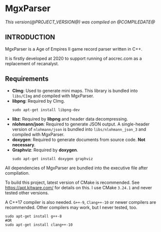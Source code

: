 # **MgxParser**
*This version(@PROJECT_VERSION@) was compiled on @COMPILEDATE@*

## INTRODUCTION
MgxParser is a Age of Empires II game record parser written in C++.

It is firstly developed at 2020 to support running of aocrec.com as a
replacement of recanalyst.


## Requirements
- **CImg**: Used to generate mini maps. This library is bundled into `libs/CImg`
  and compiled with MgxParser.
- **libpng**: Required by CImg. 
  ```shell
  sudo apt-get install libpng-dev
  ```
- **libz**: Required by **libpng** and header data decompressing.
- **nlohmann/json**: Required to generate JSON output. A single-header version
  of `nlohmann/json` is bundled into `libs/nlohmann_json_3` and compiled with
  MgxParser.
- **doxygen**: Required to generate documents from source code. **Not
  necessary**.
- **Graphviz**: Required by **doxygen**.
  ```shell
  sudo apt-get install doxygen graphviz
  ```

All dependencies of MgxParser are bundled into the executive file after compilation.

To build this project, latest version of CMake is recommended. See
https://apt.kitware.com/ for details on this. I use CMake `3.24.1` and never
tested other versions.

A C++17 compiler is also needed. `G++-9`, `Clang++-10` or newer compilers are
recommended. Other compilers may work, but I never tested, too.
```shell
sudo apt-get install g++-8
#OR
sudo apt-get install clang++-10
```
